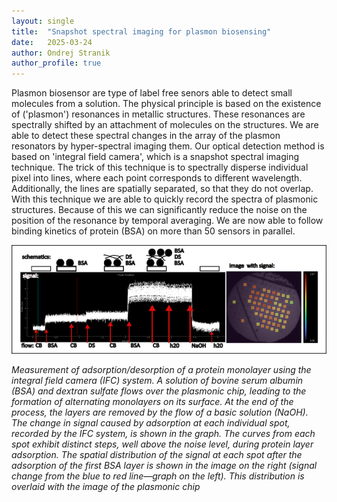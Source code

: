 ```yaml
---
layout: single
title:  "Snapshot spectral imaging for plasmon biosensing"
date:   2025-03-24
author: Ondrej Stranik
author_profile: true
---
```



Plasmon biosensor are type of label free senors able to detect small molecules from a solution. The physical principle is based on the existence of ('plasmon') resonances in metallic structures. These resonances are spectrally shifted  by an attachment of molecules on the structures.
We are able to detect these spectral changes in the array of the plasmon resonators by hyper-spectral imaging them. Our optical detection method is based on 'integral field camera', which is a snapshot spectral imaging technique. The trick of this technique is to spectrally disperse individual pixel into lines, where each point corresponds to different wavelength. Additionally, the lines are spatially separated, so that they do not overlap.
With this technique we are able to quickly record the spectra of plasmonic structures. Because of this we can significantly reduce the noise on the position of the resonance by temporal averaging.
We are now able to follow binding kinetics of protein (BSA) on more than 50 sensors in parallel. 

![BSAAdsorption](/assets/images/projects/Snapshot_Fig1.png)


*Measurement of adsorption/desorption of a protein monolayer using the integral field camera (IFC) system. A solution of bovine serum albumin (BSA) and dextran sulfate flows over the plasmonic chip, leading to the formation of alternating monolayers on its surface. At the end of the process, the layers are removed by the flow of a basic solution (NaOH). The change in signal caused by adsorption at each individual spot, recorded by the IFC system, is shown in the graph. The curves from each spot exhibit distinct steps, well above the noise level, during protein layer adsorption. The spatial distribution of the signal at each spot after the adsorption of the first BSA layer is shown in the image on the right (signal change from the blue to red line—graph on the left). This distribution is overlaid with the image of the plasmonic chip*


